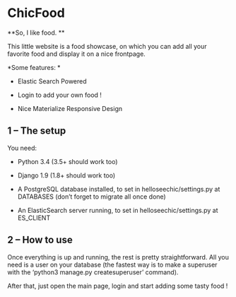 **Chic**Food
============

**So, I like food. **

This little website is a food showcase, on which you can add all your favorite food and display it on a nice frontpage.

*Some features: *

-   Elastic Search Powered

-   Login to add your own food !

-   Nice Materialize Responsive Design


1 – The setup
-------------

You need:

-   Python 3.4 (3.5+ should work too)

-   Django 1.9 (1.8+ should work too)

-   A PostgreSQL database installed, to set in helloseechic/settings.py at DATABASES (don’t forget to migrate all once done)

-   An ElasticSearch server running, to set in helloseechic/settings.py at ES\_CLIENT


2 – How to use
--------------

Once everything is up and running, the rest is pretty straightforward. All you need is a user on your database (the fastest way is to make a superuser with the ‘python3 manage.py createsuperuser’ command).

After that, just open the main page, login and start adding some tasty food !
